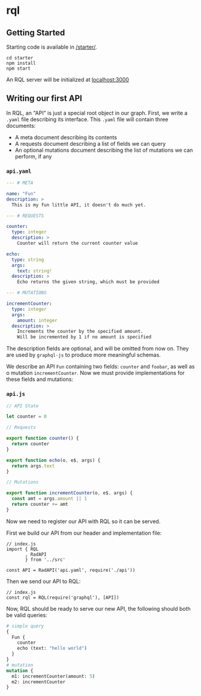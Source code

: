 # rql

## Getting Started

Starting code is available in [/starter/](https://github.com/jqyu/rql/tree/master/starter).

```shell
cd starter
npm install
npm start
```

An RQL server will be initialized at [localhost:3000](http://localhost:3000/graphql)

## Writing our first API

In RQL, an "API" is just a special root object in our graph. First, we write a `.yaml` file describing its interface.
This `.yaml` file will contain three documents:

- A meta document describing its contents
- A requests document describing a list of fields we can query
- An optional mutations document describing the list of mutations we can perform, if any

### `api.yaml`

```yaml
--- # META

name: "Fun"
description: >
  This is my fun little API, it doesn't do much yet.

--- # REQUESTS

counter:
  type: integer
  description: >
    Counter will return the current counter value

echo:
  type: string
  args:
    text: string!
  description: >
    Echo returns the given string, which must be provided

--- # MUTATIONS

incrementCounter:
  type: integer
  args:
    amount: integer
  description: >
    Increments the counter by the specified amount.
    Will be incremented by 1 if no amount is specified
```

The description fields are optional, and will be omitted from now on. They are used by `graphql-js` to produce more meaningful schemas.

We describe an API `Fun` containing two fields: `counter` and `foobar`, as well as o mutation `incrementCounter`.
Now we must provide implementations for these fields and mutations:

### `api.js`

```js
// API State

let counter = 0

// Requests

export function counter() {
  return counter
}

export function echo(o, e$, args) {
  return args.text
}

// Mutations

export function incrementCounter(o, e$, args) {
  const amt = args.amount || 1
  return counter += amt
}
```

Now we need to register our API with RQL so it can be served.

First we build our API from our header and implementation file:
```
// index.js 
import { RQL
       , RadAPI
       } from '../src'

const API = RadAPI('api.yaml', require('./api'))
```

Then we send our API to RQL:
```
// index.js
const rql = RQL(require('graphql'), [API])
```

Now, RQL should be ready to serve our new API, the following should both be valid queries:
```graphql
# simple query
{
  Fun {
    counter
    echo (text: "hello world")
  }
}
# mutation
mutation {
  m1: incrementCounter(amount: 5)
  m2: incrementCounter
}
```
